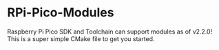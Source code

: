 # RPi-Pico-Modules
Raspberry Pi Pico SDK and Toolchain can support modules as of v2.2.0! This is a super simple CMake file to get you started.

